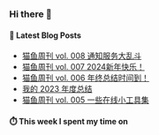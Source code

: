 ### Hi there 👋


#### 📖 Latest Blog Posts
<!-- BLOG-POST-LIST:START -->
- [猫鱼周刊 vol. 008 通知服务大乱斗](https://ameow.xyz/archives/weekly-008)
- [猫鱼周刊 vol. 007 2024新年快乐！](https://ameow.xyz/archives/weekly-007)
- [猫鱼周刊 vol. 006 年终总结时间到！](https://ameow.xyz/archives/weekly-006)
- [我的 2023 年度总结](https://ameow.xyz/archives/2023-wrapup)
- [猫鱼周刊 vol. 005 一些在线小工具集](https://ameow.xyz/archives/weekly-005)
<!-- BLOG-POST-LIST:END -->

#### ⏱️ This week I spent my time on
<!--START_SECTION:waka-->
<!--END_SECTION:waka-->

<!--
**LeslieLeung/LeslieLeung** is a ✨ _special_ ✨ repository because its `README.md` (this file) appears on your GitHub profile.

Here are some ideas to get you started:

- 🔭 I’m currently working on ...
- 🌱 I’m currently learning ...
- 👯 I’m looking to collaborate on ...
- 🤔 I’m looking for help with ...
- 💬 Ask me about ...
- 📫 How to reach me: ...
- 😄 Pronouns: ...
- ⚡ Fun fact: ...
-->
